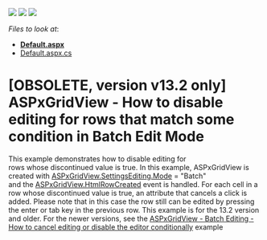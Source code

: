 <!-- default badges list -->
![](https://img.shields.io/endpoint?url=https://codecentral.devexpress.com/api/v1/VersionRange/134059946/13.2.9%2B)
[![](https://img.shields.io/badge/Open_in_DevExpress_Support_Center-FF7200?style=flat-square&logo=DevExpress&logoColor=white)](https://supportcenter.devexpress.com/ticket/details/T101164)
[![](https://img.shields.io/badge/📖_How_to_use_DevExpress_Examples-e9f6fc?style=flat-square)](https://docs.devexpress.com/GeneralInformation/403183)
<!-- default badges end -->
<!-- default file list -->
*Files to look at*:

* **[Default.aspx](./CS/Default.aspx)**
* [Default.aspx.cs](./CS/Default.aspx.cs)
<!-- default file list end -->
# [OBSOLETE, version v13.2 only] ASPxGridView - How to disable editing for rows that match some condition in Batch Edit Mode


<p>This example demonstrates how to disable editing for rows whose discontinued value is true. In this example, ASPxGridView is created with <a href="https://documentation.devexpress.com/#AspNet/DevExpressWebASPxGridViewASPxGridViewEditingSettings_Modetopic">ASPxGridView.SettingsEditing.Mode</a> = "Batch" and the <a href="https://documentation.devexpress.com/#AspNet/DevExpressWebASPxGridViewASPxGridView_HtmlRowCreatedtopic">ASPxGridView.HtmlRowCreated</a> event is handled. For each cell in a row whose discontinued value is true, an attribute that cancels a click is added. Please note that in this case the row still can be edited by pressing the enter or tab key in the previous row. This example is for the 13.2 version and older. For the newer versions, see the <a href="https://www.devexpress.com/Support/Center/p/T115144">ASPxGridView - Batch Editing - How to cancel editing or disable the editor conditionally</a> example</p>

<br/>


